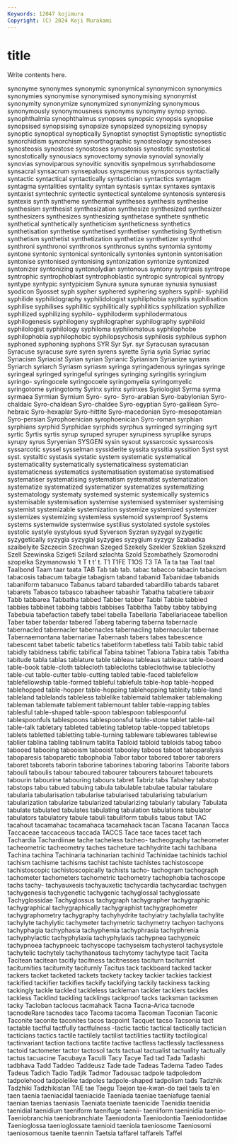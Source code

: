 ```yaml
---
Keywords: 12047 kojimura
Copyright: (C) 2024 Koji Murakami
---
```


# title

Write contents here.



synonyme synonymes synonymic synonymical synonymicon synonymics synonymies synonymise synonymised
synonymising synonymist synonymity synonymize synonymized synonymizing synonymous synonymously synonymousness synonyms
synonymy synop synop. synophthalmia synophthalmus synopses synopsic synopsis synopsise synopsised
synopsising synopsize synopsized synopsizing synopsy synoptic synoptical synoptically Synoptist synoptist
Synoptistic synoptistic synorchidism synorchism synorthographic synosteology synosteoses synosteosis synostose synostoses
synostosis synostotic synostotical synostotically synousiacs synovectomy synovia synovial synovially synovias
synoviparous synovitic synovitis synpelmous synrhabdosome synsacral synsacrum synsepalous synspermous synsporous
syntactially syntactic syntactical syntactically syntactician syntactics syntagm syntagma syntalities syntality
syntan syntasis syntax syntaxes syntaxis syntaxist syntechnic syntectic syntectical syntelome
syntenosis synteresis syntexis synth syntheme synthermal syntheses synthesis synthesise synthesism
synthesist synthesization synthesize synthesized synthesizer synthesizers synthesizes synthesizing synthetase synthete
synthetic synthetical synthetically syntheticism syntheticness synthetics synthetisation synthetise synthetised synthetiser
synthetising Synthetism synthetism synthetist synthetization synthetize synthetizer synthol synthroni synthronoi
synthronos synthronus synths syntomia syntomy syntone syntonic syntonical syntonically syntonies
syntonin syntonisation syntonise syntonised syntonising syntonization syntonize syntonized syntonizer syntonizing
syntonolydian syntonous syntony syntripsis syntrope syntrophic syntrophoblast syntrophoblastic syntropic syntropical
syntropy syntype syntypic syntypicism Synura synura synurae synusia synusiast syodicon
Syosset syph sypher syphered syphering syphers syphil- syphilid syphilide syphilidography
syphilidologist syphiliphobia syphilis syphilisation syphilise syphilises syphilitic syphilitically syphilitics syphilization
syphilize syphilized syphilizing syphilo- syphiloderm syphilodermatous syphilogenesis syphilogeny syphilographer syphilography
syphiloid syphilologist syphilology syphiloma syphilomatous syphilophobe syphilophobia syphilophobic syphilopsychosis syphilosis
syphilous syphon syphoned syphoning syphons SYR Syr Syr. syr Syracusan
syracusan Syracuse syracuse syre syren syrens syrette Syria syria Syriac
syriac Syriacism Syriacist Syrian syrian Syrianic Syrianism Syrianize syrians Syriarch
syriarch Syriasm syriasm syringa syringadenous syringas syringe syringeal syringed syringeful
syringes syringing syringitis syringium syringo- syringocele syringocoele syringomyelia syringomyelic syringotome
syringotomy Syrinx syrinx syrinxes Syriologist Syrma syrma syrmaea Syrmian Syrnium
Syro- syro- Syro-arabian Syro-babylonian Syro-chaldaic Syro-chaldean Syro-chaldee Syro-egyptian Syro-galilean Syro-hebraic
Syro-hexaplar Syro-hittite Syro-macedonian Syro-mesopotamian Syro-persian Syrophoenician syrophoenician Syro-roman syrphian syrphians
syrphid Syrphidae syrphids syrphus syrringed syrringing syrt syrtic Syrtis syrtis
syrup syruped syruper syrupiness syruplike syrups syrupy syrus Syryenian SYSGEN
sysin sysout syssarcosic syssarcosis syssarcotic syssel sysselman syssiderite syssita syssitia
syssition Syst syst syst. systaltic systasis systatic system systematic systematical
systematicality systematically systematicalness systematician systematicness systematics systematisation systematise systematised systematiser
systematising systematism systematist systematization systematize systematized systematizer systematizes systematizing systematology
systematy systemed systemic systemically systemics systemisable systemisation systemise systemised systemiser
systemising systemist systemizable systemization systemize systemized systemizer systemizes systemizing systemless
systemoid systemproof Systems systems systemwide systemwise systilius systolated systole systoles
systolic systyle systylous syud Syverson Syzran syzygal syzygetic syzygetically syzygia
syzygial syzygies syzygium syzygy Szabadka szaibelyite Szczecin Szechwan Szeged Szekely
Szekler Szeklian Szekszrd Szell Szewinska Szigeti Szilard szlachta Szold Szombathely
Szomorodni szopelka Szymanowski 't T t t' t. T1 T1FE
T1OS T3 TA Ta ta taa Taal taal Taalbond Taam
taar taata TAB Tab tab tab. tabac tabacco tabacin tabacism
tabacosis tabacum tabagie tabagism taband tabanid Tabanidae tabanids tabaniform tabanuco
Tabanus tabard tabarded tabardillo tabards tabaret tabarets Tabasco tabasco tabasheer
tabashir Tabatha tabatiere tabaxir Tabb tabbarea Tabbatha tabbed Tabber tabber
Tabbi Tabbie tabbied tabbies tabbinet tabbing tabbis tabbises Tabbitha Tabby
tabby tabbying Tabebuia tabefaction tabefy tabel tabella Tabellaria Tabellariaceae tabellion
Taber taber taberdar tabered Taberg tabering taberna tabernacle tabernacled tabernacler
tabernacles tabernacling tabernacular tabernae Tabernaemontana tabernariae Tabernash tabers tabes tabescence
tabescent tabet tabetic tabetics tabetiform tabetless tabi Tabib tabic tabid
tabidly tabidness tabific tabifical Tabina tabinet Tabiona Tabira tabis Tabitha
tabitude tabla tablas tablature table tableau tableaus tableaux table-board table-book
table-cloth tablecloth tablecloths tableclothwise tableclothy table-cut table-cutter table-cutting tabled table-faced
tablefellow tablefellowship table-formed tableful tablefuls table-hop table-hopped tablehopped table-hopper table-hopping
tablehopping tableity table-land tableland tablelands tableless tablelike tablemaid tablemaker tablemaking
tableman tablemate tablement tablemount tabler table-rapping tables tablesful table-shaped table-spoon
tablespoon tablespoonful tablespoonfuls tablespoons tablespoonsful table-stone tablet table-tail table-talk tabletary
tableted tableting tabletop table-topped tabletops tablets tabletted tabletting table-turning tableware
tablewares tablewise tablier tablina tabling tablinum tablita Tabloid tabloid tabloids
tabog taboo tabooed tabooing tabooism tabooist tabooley taboos taboot taboparalysis
taboparesis taboparetic tabophobia Tabor tabor tabored taborer taborers taboret taborets
taborin taborine taborines taboring taborins Taborite tabors tabouli taboulis tabour
taboured tabourer tabourers tabouret tabourets tabourin tabourine tabouring tabours tabret
Tabriz tabs Tabshey tabstop tabstops tabu tabued tabuing tabula tabulable
tabulae tabular tabulare tabularia tabularisation tabularise tabularised tabularising tabularium tabularization
tabularize tabularized tabularizing tabularly tabulary Tabulata tabulate tabulated tabulates tabulating
tabulation tabulations tabulator tabulators tabulatory tabule tabuli tabuliform tabulis tabus
tabut TAC tacahout tacamahac tacamahaca tacamahack tacan Tacana Tacanan Tacca
Taccaceae taccaceous taccada TACCS Tace tace taces tacet tach Tachardia
Tachardiinae tache tacheless tacheo- tacheography tacheometer tacheometric tacheometry taches tacheture
tachhydrite tachi tachibana Tachina tachina Tachinaria tachinarian tachinid Tachinidae tachinids
tachiol tachism tachisme tachisms tachist tachiste tachistes tachistoscope tachistoscopic tachistoscopically
tachists tacho- tachogram tachograph tachometer tachometers tachometric tachometry tachophobia tachoscope
tachs tachy- tachyauxesis tachyauxetic tachycardia tachycardiac tachygen tachygenesis tachygenetic tachygenic
tachyglossal tachyglossate Tachyglossidae Tachyglossus tachygraph tachygrapher tachygraphic tachygraphical tachygraphically tachygraphist
tachygraphometer tachygraphometry tachygraphy tachyhydrite tachyiatry tachylalia tachylite tachylyte tachylytic tachymeter
tachymetric tachymetry tachyon tachyons tachyphagia tachyphasia tachyphemia tachyphrasia tachyphrenia tachyphylactic
tachyphylaxia tachyphylaxis tachypnea tachypneic tachypnoea tachypnoeic tachyscope tachyseism tachysterol tachysystole
tachytelic tachytely tachythanatous tachytomy tachytype tacit Tacita Tacitean tacitean tacitly
tacitness tacitnesses taciturn taciturnist taciturnities taciturnity taciturnly Tacitus tack tackboard
tacked tacker tackers tacket tacketed tackets tackety tackey tackier tackies
tackiest tackified tackifier tackifies tackify tackifying tackily tackiness tacking tackingly
tackle tackled tackleless tackleman tackler tacklers tackles tackless Tacklind tackling
tacklings tackproof tacks tacksman tacksmen tacky Tacloban taclocus tacmahack Tacna
Tacna-Arica tacnode tacnodeRare tacnodes taco Tacoma tacoma Tacoman Taconian Taconic
Taconite taconite taconites tacos tacpoint Tacquet tacso Tacsonia tact tactable
tactful tactfully tactfulness -tactic tactic tactical tactically tactician tacticians tactics
tactile tactilely tactilist tactilities tactility tactilogical tactinvariant taction tactions tactite
tactive tactless tactlessly tactlessness tactoid tactometer tactor tactosol tacts tactual
tactualist tactuality tactually tactus tacuacine Tacubaya Taculli Tacy Tacye Tad
tad Tada Tadashi tadbhava Tadd Taddeo Taddeusz Tade tade Tadeas
Tadema Tadeo Tades Tadeus Tadich Tadio Tadjik Tadmor Tadousac tadpole
tadpoledom tadpolehood tadpolelike tadpoles tadpole-shaped tadpolism tads Tadzhik Tadzhiki Tadzhikistan
TAE tae Taegu Taejon tae-kwan-do tael taels ta'en taen taenia
taeniacidal taeniacide Taeniada taeniae taeniafuge taenial taenian taenias taeniasis Taeniata
taeniate taenicide Taenidia taenidia taenidial taenidium taeniform taenifuge taenii- taeniiform
taeninidia taenio- Taeniobranchia taeniobranchiate Taeniodonta Taeniodontia Taeniodontidae Taenioglossa taenioglossate taenioid
taeniola taeniosome Taeniosomi taeniosomous taenite taennin Taetsia taffarel taffarels Taffel
